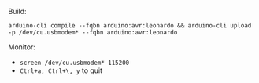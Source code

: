 Build:
```
arduino-cli compile --fqbn arduino:avr:leonardo && arduino-cli upload -p /dev/cu.usbmodem* --fqbn arduino:avr:leonardo
```

Monitor:
- `screen /dev/cu.usbmodem* 115200`
- `Ctrl+a, Ctrl+\, y` to quit
